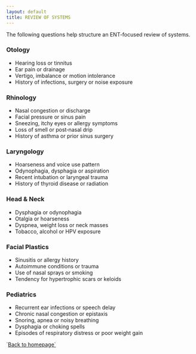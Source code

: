 ```yaml
---
layout: default
title: REVIEW OF SYSTEMS
---
```

<p>
The following questions help structure an ENT-focused review of systems.
</p>
<h3>
Otology
</h3>
<ul>
<li>
Hearing loss or tinnitus
</li>
<li>
Ear pain or drainage
</li>
<li>
Vertigo, imbalance or motion intolerance
</li>
<li>
History of infections, surgery or noise exposure
</li>
</ul>
<h3>
Rhinology
</h3>
<ul>
<li>
Nasal congestion or discharge
</li>
<li>
Facial pressure or sinus pain
</li>
<li>
Sneezing, itchy eyes or allergy symptoms
</li>
<li>
Loss of smell or post‑nasal drip
</li>
<li>
History of asthma or prior sinus surgery
</li>
</ul>
<h3>
Laryngology
</h3>
<ul>
<li>
Hoarseness and voice use pattern
</li>
<li>
Odynophagia, dysphagia or aspiration
</li>
<li>
Recent intubation or laryngeal trauma
</li>
<li>
History of thyroid disease or radiation
</li>
</ul>
<h3>
Head & Neck
</h3>
<ul>
<li>
Dysphagia or odynophagia
</li>
<li>
Otalgia or hoarseness
</li>
<li>
Dyspnea, weight loss or neck masses
</li>
<li>
Tobacco, alcohol or HPV exposure
</li>
</ul>
<h3>
Facial Plastics
</h3>
<ul>
<li>
Sinusitis or allergy history
</li>
<li>
Autoimmune conditions or trauma
</li>
<li>
Use of nasal sprays or smoking
</li>
<li>
Tendency for hypertrophic scars or keloids
</li>
</ul>
<h3>
Pediatrics
</h3>
<ul>
<li>
Recurrent ear infections or speech delay
</li>
<li>
Chronic nasal congestion or epistaxis
</li>
<li>
Snoring, apnea or noisy breathing
</li>
<li>
Dysphagia or choking spells
</li>
<li>
Episodes of respiratory distress or poor weight gain
</li>
</ul>
<p>
`<a href="index.html">Back to homepage`</a>
</p>
